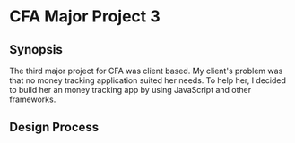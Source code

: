 
CFA Major Project 3
===================

Synopsis
--------
The third major project for CFA was client based. My client's problem was that no money tracking application suited her needs. To help her, I decided to build her an money tracking app by using JavaScript and other frameworks. 

Design Process
--------------
